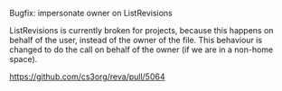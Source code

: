 Bugfix: impersonate owner on ListRevisions

ListRevisions is currently broken for projects, because this happens on behalf of the user, instead of the owner of the file. This behaviour is changed to do the call on behalf of the owner (if we are in a non-home space).

https://github.com/cs3org/reva/pull/5064